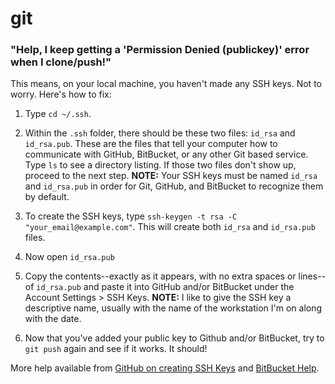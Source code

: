# git

### "Help, I keep getting a 'Permission Denied (publickey)' error when I clone/push!"

This means, on your local machine, you haven't made any SSH keys. Not to worry. Here's how to fix:

1. Type `cd ~/.ssh`. 

2. Within the `.ssh` folder, there should be these two files: `id_rsa` and `id_rsa.pub`. These are the files that tell your computer how to communicate with GitHub, BitBucket, or any other Git based service. Type `ls` to see a directory listing. If those two files don't show up, proceed to the next step. __NOTE:__ Your SSH keys must be named `id_rsa` and `id_rsa.pub` in order for Git, GitHub, and BitBucket to recognize them by default.

3. To create the SSH keys, type `ssh-keygen -t rsa -C "your_email@example.com"`. This will create both `id_rsa` and `id_rsa.pub` files.

4. Now open `id_rsa.pub`

5. Copy the contents--exactly as it appears, with no extra spaces or lines--of `id_rsa.pub` and paste it into GitHub and/or BitBucket under the Account Settings > SSH Keys.
__NOTE:__ I like to give the SSH key a descriptive name, usually with the name of the workstation I'm on along with the date.

6. Now that you've added your public key to Github and/or BitBucket, try to `git push` again and see if it works. It should!

More help available from [GitHub on creating SSH Keys](https://help.github.com/articles/generating-ssh-keys) and [BitBucket Help](https://confluence.atlassian.com/bitbucket/set-up-ssh-for-git-728138079.html).

